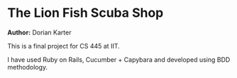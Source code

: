 # The Lion Fish Scuba Shop

**Author:** Dorian Karter

This is a final project for CS 445 at IIT.

I have used Ruby on Rails, Cucumber + Capybara and developed using BDD methodology.

